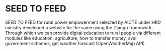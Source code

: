 # SEED TO FEED
SEED TO FEED for rural power empowerment selected by AICTE under HRD ministry developed a website for the same using the Django framework. Through which we can provide digital education to rural people via different modules like education, agriculture, how to transfer money, avail government schemes, get weather forecast (OpenWeatherMap API). 
